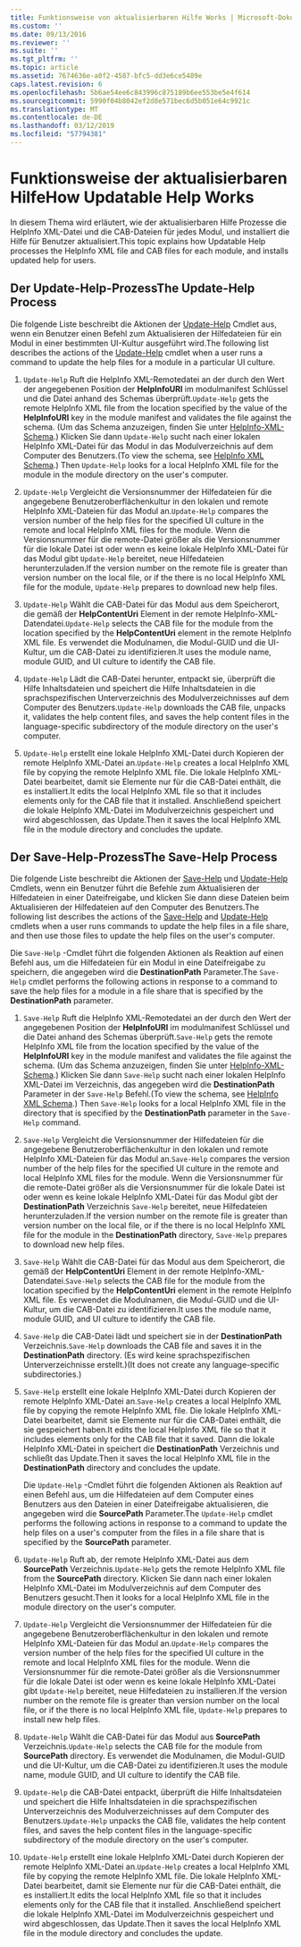 ```yaml
---
title: Funktionsweise von aktualisierbaren Hilfe Works | Microsoft-Dokumentation
ms.custom: ''
ms.date: 09/13/2016
ms.reviewer: ''
ms.suite: ''
ms.tgt_pltfrm: ''
ms.topic: article
ms.assetid: 7674636e-a0f2-4587-bfc5-dd3e6ce5489e
caps.latest.revision: 6
ms.openlocfilehash: 5b6ae54ee6c843996c875189b6ee553be5e4f614
ms.sourcegitcommit: 5990f04b8042ef2d8e571bec6d5b051e64c9921c
ms.translationtype: MT
ms.contentlocale: de-DE
ms.lasthandoff: 03/12/2019
ms.locfileid: "57794381"
---
```

# <a name="how-updatable-help-works"></a><span data-ttu-id="73c7a-102">Funktionsweise der aktualisierbaren Hilfe</span><span class="sxs-lookup"><span data-stu-id="73c7a-102">How Updatable Help Works</span></span>

<span data-ttu-id="73c7a-103">In diesem Thema wird erläutert, wie der aktualisierbaren Hilfe Prozesse die HelpInfo XML-Datei und die CAB-Dateien für jedes Modul, und installiert die Hilfe für Benutzer aktualisiert.</span><span class="sxs-lookup"><span data-stu-id="73c7a-103">This topic explains how Updatable Help processes the HelpInfo XML file and CAB files for each module, and installs updated help for users.</span></span>

## <a name="the-update-help-process"></a><span data-ttu-id="73c7a-104">Der Update-Help-Prozess</span><span class="sxs-lookup"><span data-stu-id="73c7a-104">The Update-Help Process</span></span>

<span data-ttu-id="73c7a-105">Die folgende Liste beschreibt die Aktionen der [Update-Help](/powershell/module/Microsoft.PowerShell.Core/Update-Help) Cmdlet aus, wenn ein Benutzer einen Befehl zum Aktualisieren der Hilfedateien für ein Modul in einer bestimmten UI-Kultur ausgeführt wird.</span><span class="sxs-lookup"><span data-stu-id="73c7a-105">The following list describes the actions of the [Update-Help](/powershell/module/Microsoft.PowerShell.Core/Update-Help) cmdlet when a user runs a command to update the help files for a module in a particular UI culture.</span></span>

1. <span data-ttu-id="73c7a-106">`Update-Help` Ruft die HelpInfo XML-Remotedatei an der durch den Wert der angegebenen Position der **HelpInfoURI** im modulmanifest Schlüssel und die Datei anhand des Schemas überprüft.</span><span class="sxs-lookup"><span data-stu-id="73c7a-106">`Update-Help` gets the remote HelpInfo XML file from the location specified by the value of the **HelpInfoURI** key in the module manifest and validates the file against the schema.</span></span> <span data-ttu-id="73c7a-107">(Um das Schema anzuzeigen, finden Sie unter [HelpInfo-XML-Schema](./helpinfo-xml-schema.md).) Klicken Sie dann `Update-Help` sucht nach einer lokalen HelpInfo XML-Datei für das Modul in das Modulverzeichnis auf dem Computer des Benutzers.</span><span class="sxs-lookup"><span data-stu-id="73c7a-107">(To view the schema, see [HelpInfo XML Schema](./helpinfo-xml-schema.md).) Then `Update-Help` looks for a local HelpInfo XML file for the module in the module directory on the user's computer.</span></span>

2. <span data-ttu-id="73c7a-108">`Update-Help` Vergleicht die Versionsnummer der Hilfedateien für die angegebene Benutzeroberflächenkultur in den lokalen und remote HelpInfo XML-Dateien für das Modul an.</span><span class="sxs-lookup"><span data-stu-id="73c7a-108">`Update-Help` compares the version number of the help files for the specified UI culture in the remote and local HelpInfo XML files for the module.</span></span> <span data-ttu-id="73c7a-109">Wenn die Versionsnummer für die remote-Datei größer als die Versionsnummer für die lokale Datei ist oder wenn es keine lokale HelpInfo XML-Datei für das Modul gibt `Update-Help` bereitet, neue Hilfedateien herunterzuladen.</span><span class="sxs-lookup"><span data-stu-id="73c7a-109">If the version number on the remote file is greater than version number on the local file, or if the there is no local HelpInfo XML file for the module, `Update-Help` prepares to download new help files.</span></span>

3. <span data-ttu-id="73c7a-110">`Update-Help` Wählt die CAB-Datei für das Modul aus dem Speicherort, die gemäß der **HelpContentUri** Element in der remote HelpInfo-XML-Datendatei.</span><span class="sxs-lookup"><span data-stu-id="73c7a-110">`Update-Help` selects the CAB file for the module from the location specified by the **HelpContentUri** element in the remote HelpInfo XML file.</span></span> <span data-ttu-id="73c7a-111">Es verwendet die Modulnamen, die Modul-GUID und die UI-Kultur, um die CAB-Datei zu identifizieren.</span><span class="sxs-lookup"><span data-stu-id="73c7a-111">It uses the module name, module GUID, and UI culture to identify the CAB file.</span></span>

4. <span data-ttu-id="73c7a-112">`Update-Help` Lädt die CAB-Datei herunter, entpackt sie, überprüft die Hilfe Inhaltsdateien und speichert die Hilfe Inhaltsdateien in die sprachspezifischen Unterverzeichnis des Modulverzeichnisses auf dem Computer des Benutzers.</span><span class="sxs-lookup"><span data-stu-id="73c7a-112">`Update-Help` downloads the CAB file, unpacks it, validates the help content files, and saves the help content files in the language-specific subdirectory of the module directory on the user's computer.</span></span>

5. <span data-ttu-id="73c7a-113">`Update-Help` erstellt eine lokale HelpInfo XML-Datei durch Kopieren der remote HelpInfo XML-Datei an.</span><span class="sxs-lookup"><span data-stu-id="73c7a-113">`Update-Help` creates a local HelpInfo XML file by copying the remote HelpInfo XML file.</span></span> <span data-ttu-id="73c7a-114">Die lokale HelpInfo XML-Datei bearbeitet, damit sie Elemente nur für die CAB-Datei enthält, die es installiert.</span><span class="sxs-lookup"><span data-stu-id="73c7a-114">It edits the local HelpInfo XML file so that it includes elements only for the CAB file that it installed.</span></span> <span data-ttu-id="73c7a-115">Anschließend speichert die lokale HelpInfo XML-Datei im Modulverzeichnis gespeichert und wird abgeschlossen, das Update.</span><span class="sxs-lookup"><span data-stu-id="73c7a-115">Then it saves the local HelpInfo XML file in the module directory and concludes the update.</span></span>

## <a name="the-save-help-process"></a><span data-ttu-id="73c7a-116">Der Save-Help-Prozess</span><span class="sxs-lookup"><span data-stu-id="73c7a-116">The Save-Help Process</span></span>

<span data-ttu-id="73c7a-117">Die folgende Liste beschreibt die Aktionen der [Save-Help](/powershell/module/Microsoft.PowerShell.Core/Save-Help) und [Update-Help](/powershell/module/Microsoft.PowerShell.Core/Update-Help) Cmdlets, wenn ein Benutzer führt die Befehle zum Aktualisieren der Hilfedateien in einer Dateifreigabe, und klicken Sie dann diese Dateien beim Aktualisieren der Hilfedateien auf den Computer des Benutzers.</span><span class="sxs-lookup"><span data-stu-id="73c7a-117">The following list describes the actions of the [Save-Help](/powershell/module/Microsoft.PowerShell.Core/Save-Help) and [Update-Help](/powershell/module/Microsoft.PowerShell.Core/Update-Help) cmdlets when a user runs commands to update the help files in a file share, and then use those files to update the help files on the user's computer.</span></span>

<span data-ttu-id="73c7a-118">Die `Save-Help` -Cmdlet führt die folgenden Aktionen als Reaktion auf einen Befehl aus, um die Hilfedateien für ein Modul in eine Dateifreigabe zu speichern, die angegeben wird die **DestinationPath** Parameter.</span><span class="sxs-lookup"><span data-stu-id="73c7a-118">The `Save-Help` cmdlet performs the following actions in response to a command to save the help files for a module in a file share that is specified by the **DestinationPath** parameter.</span></span>

1. <span data-ttu-id="73c7a-119">`Save-Help` Ruft die HelpInfo XML-Remotedatei an der durch den Wert der angegebenen Position der **HelpInfoURI** im modulmanifest Schlüssel und die Datei anhand des Schemas überprüft.</span><span class="sxs-lookup"><span data-stu-id="73c7a-119">`Save-Help` gets  the remote HelpInfo XML file from the location specified by the value of the **HelpInfoURI** key in the module manifest and validates the file against the schema.</span></span> <span data-ttu-id="73c7a-120">(Um das Schema anzuzeigen, finden Sie unter [HelpInfo-XML-Schema](./helpinfo-xml-schema.md).) Klicken Sie dann `Save-Help` sucht nach einer lokalen HelpInfo XML-Datei im Verzeichnis, das angegeben wird die **DestinationPath** Parameter in der `Save-Help` Befehl.</span><span class="sxs-lookup"><span data-stu-id="73c7a-120">(To view the schema, see [HelpInfo XML Schema](./helpinfo-xml-schema.md).) Then `Save-Help` looks for a local HelpInfo XML file in the directory that is specified by the **DestinationPath** parameter in the `Save-Help` command.</span></span>

2. <span data-ttu-id="73c7a-121">`Save-Help` Vergleicht die Versionsnummer der Hilfedateien für die angegebene Benutzeroberflächenkultur in den lokalen und remote HelpInfo XML-Dateien für das Modul an.</span><span class="sxs-lookup"><span data-stu-id="73c7a-121">`Save-Help` compares the version number of the help files for the specified UI culture in the remote and local HelpInfo XML files for the module.</span></span> <span data-ttu-id="73c7a-122">Wenn die Versionsnummer für die remote-Datei größer als die Versionsnummer für die lokale Datei ist oder wenn es keine lokale HelpInfo XML-Datei für das Modul gibt der **DestinationPath** Verzeichnis `Save-Help` bereitet, neue Hilfedateien herunterzuladen.</span><span class="sxs-lookup"><span data-stu-id="73c7a-122">If the version number on the remote file is greater than version number on the local file, or if the there is no local HelpInfo XML file for the module in the **DestinationPath** directory, `Save-Help` prepares to download new help files.</span></span>

3. <span data-ttu-id="73c7a-123">`Save-Help` Wählt die CAB-Datei für das Modul aus dem Speicherort, die gemäß der **HelpContentUri** Element in der remote HelpInfo-XML-Datendatei.</span><span class="sxs-lookup"><span data-stu-id="73c7a-123">`Save-Help` selects the CAB file for the module from the location specified by the **HelpContentUri** element in the remote HelpInfo XML file.</span></span> <span data-ttu-id="73c7a-124">Es verwendet die Modulnamen, die Modul-GUID und die UI-Kultur, um die CAB-Datei zu identifizieren.</span><span class="sxs-lookup"><span data-stu-id="73c7a-124">It uses the module name, module GUID, and UI culture to identify the CAB file.</span></span>

4. <span data-ttu-id="73c7a-125">`Save-Help` die CAB-Datei lädt und speichert sie in der **DestinationPath** Verzeichnis.</span><span class="sxs-lookup"><span data-stu-id="73c7a-125">`Save-Help` downloads the CAB file and saves it in the **DestinationPath** directory.</span></span> <span data-ttu-id="73c7a-126">(Es wird keine sprachspezifischen Unterverzeichnisse erstellt.)</span><span class="sxs-lookup"><span data-stu-id="73c7a-126">(It does not create any language-specific subdirectories.)</span></span>

5. <span data-ttu-id="73c7a-127">`Save-Help` erstellt eine lokale HelpInfo XML-Datei durch Kopieren der remote HelpInfo XML-Datei an.</span><span class="sxs-lookup"><span data-stu-id="73c7a-127">`Save-Help` creates a local HelpInfo XML file by copying the remote HelpInfo XML file.</span></span> <span data-ttu-id="73c7a-128">Die lokale HelpInfo XML-Datei bearbeitet, damit sie Elemente nur für die CAB-Datei enthält, die sie gespeichert haben.</span><span class="sxs-lookup"><span data-stu-id="73c7a-128">It edits the local HelpInfo XML file so that it includes elements only for the CAB file that it saved.</span></span> <span data-ttu-id="73c7a-129">Dann die lokale HelpInfo XML-Datei in speichert die **DestinationPath** Verzeichnis und schließt das Update.</span><span class="sxs-lookup"><span data-stu-id="73c7a-129">Then it saves the local HelpInfo XML file in the  **DestinationPath** directory and concludes the update.</span></span>

   <span data-ttu-id="73c7a-130">Die `Update-Help` -Cmdlet führt die folgenden Aktionen als Reaktion auf einen Befehl aus, um die Hilfedateien auf dem Computer eines Benutzers aus den Dateien in einer Dateifreigabe aktualisieren, die angegeben wird die **SourcePath** Parameter.</span><span class="sxs-lookup"><span data-stu-id="73c7a-130">The `Update-Help` cmdlet performs the following actions in response to a command to update the help files on a user's computer from the files in a file share that is specified by the **SourcePath** parameter.</span></span>

1. <span data-ttu-id="73c7a-131">`Update-Help` Ruft ab, der remote HelpInfo XML-Datei aus dem **SourcePath** Verzeichnis.</span><span class="sxs-lookup"><span data-stu-id="73c7a-131">`Update-Help` gets the remote HelpInfo XML file from the **SourcePath** directory.</span></span> <span data-ttu-id="73c7a-132">Klicken Sie dann nach einer lokalen HelpInfo XML-Datei im Modulverzeichnis auf dem Computer des Benutzers gesucht.</span><span class="sxs-lookup"><span data-stu-id="73c7a-132">Then it looks for a local HelpInfo XML file in the module directory on the user's computer.</span></span>

2. <span data-ttu-id="73c7a-133">`Update-Help` Vergleicht die Versionsnummer der Hilfedateien für die angegebene Benutzeroberflächenkultur in den lokalen und remote HelpInfo XML-Dateien für das Modul an.</span><span class="sxs-lookup"><span data-stu-id="73c7a-133">`Update-Help` compares the version number of the help files for the specified UI culture in the remote and local HelpInfo XML files for the module.</span></span> <span data-ttu-id="73c7a-134">Wenn die Versionsnummer für die remote-Datei größer als die Versionsnummer für die lokale Datei ist oder wenn es keine lokale HelpInfo XML-Datei gibt `Update-Help` bereitet, neue Hilfedateien zu installieren.</span><span class="sxs-lookup"><span data-stu-id="73c7a-134">If the version number on the remote file is greater than version number on the local file, or if the there is no local HelpInfo XML file, `Update-Help` prepares to install new help files.</span></span>

3. <span data-ttu-id="73c7a-135">`Update-Help` Wählt die CAB-Datei für das Modul aus **SourcePath** Verzeichnis.</span><span class="sxs-lookup"><span data-stu-id="73c7a-135">`Update-Help` selects the CAB file for the module from **SourcePath** directory.</span></span> <span data-ttu-id="73c7a-136">Es verwendet die Modulnamen, die Modul-GUID und die UI-Kultur, um die CAB-Datei zu identifizieren.</span><span class="sxs-lookup"><span data-stu-id="73c7a-136">It uses the module name, module GUID, and UI culture to identify the CAB file.</span></span>

4. <span data-ttu-id="73c7a-137">`Update-Help` die CAB-Datei entpackt, überprüft die Hilfe Inhaltsdateien und speichert die Hilfe Inhaltsdateien in die sprachspezifischen Unterverzeichnis des Modulverzeichnisses auf dem Computer des Benutzers.</span><span class="sxs-lookup"><span data-stu-id="73c7a-137">`Update-Help` unpacks the CAB file, validates the help content files, and saves the help content files in the language-specific subdirectory of the module directory on the user's computer.</span></span>

5. <span data-ttu-id="73c7a-138">`Update-Help` erstellt eine lokale HelpInfo XML-Datei durch Kopieren der remote HelpInfo XML-Datei an.</span><span class="sxs-lookup"><span data-stu-id="73c7a-138">`Update-Help` creates a local HelpInfo XML file by copying the remote HelpInfo XML file.</span></span> <span data-ttu-id="73c7a-139">Die lokale HelpInfo XML-Datei bearbeitet, damit sie Elemente nur für die CAB-Datei enthält, die es installiert.</span><span class="sxs-lookup"><span data-stu-id="73c7a-139">It edits the local HelpInfo XML file so that it includes elements only for the CAB file that it installed.</span></span> <span data-ttu-id="73c7a-140">Anschließend speichert die lokale HelpInfo XML-Datei im Modulverzeichnis gespeichert und wird abgeschlossen, das Update.</span><span class="sxs-lookup"><span data-stu-id="73c7a-140">Then it saves the local HelpInfo XML file in the module directory and concludes the update.</span></span>